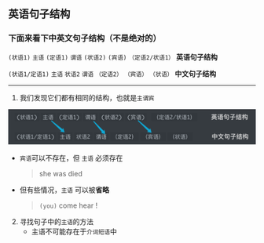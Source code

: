 ## 英语句子结构

### 下面来看下中英文句子结构（不是绝对的）

`(状语1)` `主语` `(定语1)` `谓语` `(状语2)` `(宾语)`   `（定语2/状语1）`        **英语句子结构**

`(状语1/定语1)` `主语` `状语2` `谓语` `（定语2）` `（宾语）` `（状语）`           **中文句子结构**

---



1. 我们发现它们都有相同的结构，也就是`主谓宾`

<img src="assert/image-20191011201140998.png" alt="image-20191011201140998" style="zoom: 50%;" />

+ `宾语`可以不存在，但 `主语` 必须存在

  > she was died

+ 但有些情况，`主语` 可以被**省略**

  > `(you)` come hear !



2. 寻找句子中的`主语`的方法
   + 主语不可能存在于`介词短语`中